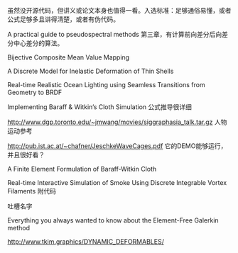 虽然没开源代码，但讲义或论文本身也值得一看。入选标准：足够通俗易懂，或者公式足够多且讲得清楚，或者有伪代码。

A practical guide to pseudospectral methods 第三章，有计算前向差分后向差分中心差分的算法。

Bijective Composite Mean Value Mapping

A Discrete Model for Inelastic Deformation of Thin Shells

Real-time Realistic Ocean Lighting
using Seamless Transitions from Geometry to BRDF  

Implementing Baraff & Witkin’s Cloth Simulation   公式推导很详细

http://www.dgp.toronto.edu/~jmwang/movies/siggraphasia_talk.tar.gz 人物运动参考

http://pub.ist.ac.at/~chafner/JeschkeWaveCages.pdf 它的DEMO能够运行，并且很好看？

A Finite Element Formulation of Baraff-Witkin Cloth  

Real-time Interactive Simulation of Smoke Using Discrete Integrable Vortex
Filaments   附代码

吐槽名字

Everything you always wanted to know about the Element-Free
Galerkin method  

http://www.tkim.graphics/DYNAMIC_DEFORMABLES/
